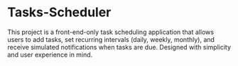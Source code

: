 # Tasks-Scheduler
This project is a front-end-only task scheduling application that allows users to add tasks, set recurring intervals (daily, weekly, monthly), and receive simulated notifications when tasks are due.  Designed with simplicity and user experience in mind.
